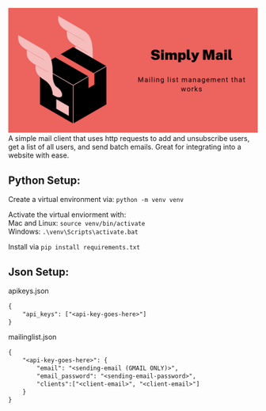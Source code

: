![image](images/cover.png)
 A simple mail client that uses http requests to add and unsubscribe users, get a list of all users, and send batch emails. Great for integrating into a website with ease.

## Python Setup:
Create a virtual environment via: `python -m venv venv`

Activate the virtual enviorment with:\
Mac and Linux: `source venv/bin/activate`\
Windows: `.\venv\Scripts\activate.bat`

Install via `pip install requirements.txt`

## Json Setup:
apikeys.json
```
{
    "api_keys": ["<api-key-goes-here>"]
}
```

mailinglist.json
```
{
    "<api-key-goes-here>": {
        "email": "<sending-email (GMAIL ONLY)>",
        "email_password": "<sending-email-password>",
        "clients":["<client-email>", "<client-email>"]
    }
}
```
